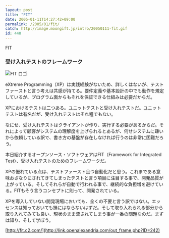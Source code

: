 ```yaml
---
layout: post
title: "FIT"
date: 2005-01-11T14:27:42+09:00
permalink: /2005/01/fit/
catch: http://image.moongift.jp/intro/20050111-fit.gif
id: 440
---
```

FIT  
<!--more-->

### 受け入れテストのフレームワーク
  

![FIT ロゴ](http://image.moongift.jp/intro/20050111-fit.gif "FIT ロゴ")

  

eXtreme Programming（XP）は実践経験がないため、詳しくはないが、テストファーストと言う考えは共感が持てる。要件定義や基本設計の中でも動作を規定しているが、プログラム面からもそれを保証できる仕組みは必要だからだ。

  

XPにおけるテストは二つある。ユニットテストと受け入れテストだ。ユニットテストは有名だが、受け入れテストはそれ程でもない。

  

なにせ、受け入れテストはクライアントが作り、実行する必要があるからだ。それによって顧客がシステムの理解度を上げられるとあるが、何せシステムに疎いから依頼している訳で、書き方の基盤が存在しなければ行うのは非常に困難だろう。

  

本日紹介するオープンソース・ソフトウェアはFIT（Framework for Integrated Test）、受け入れテストのためのフレームワークだ。

  

XPの優れている点は、テストファースト且つ自動化だと思う。これまである意味おざなりにされてきてしまったテストと言う項目に注目する事で、開発品質が上がっている。そしてそれらが自動で行われる事で、継続的な負担増を避けている。FITもそう言うコンセプトに則って、開発されている。

  

XPを導入していない開発現場においても、全くの不要と言う訳ではない。エッセンスは知っておいても損にはならないはずだ。そして取り入れられる部分から取り入れてみても良い、現状のまま流されてしまう事が一番の問題なのだ。まずは知り、そして学ぼう。

  

[http://fit.c2.com/](http://link.openalexandria.com/out_frame.php?ID=242)

